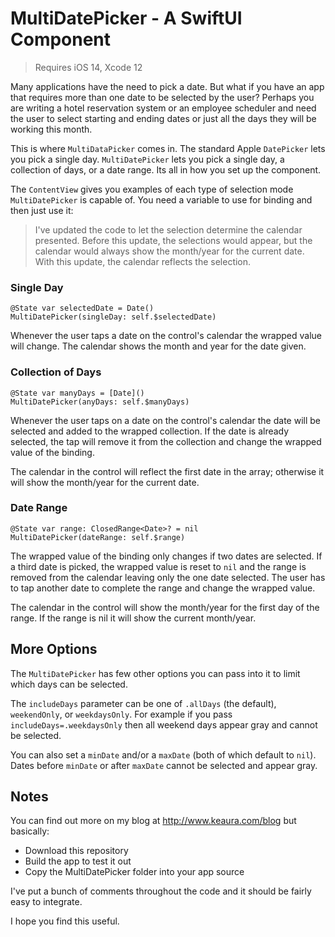 # MultiDatePicker - A SwiftUI Component

> Requires iOS 14, Xcode 12

Many applications have the need to pick a date. But what if you have an app that requires more than one date to be selected by the user? Perhaps you are writing a hotel reservation system or an employee scheduler and need the user to select starting and ending dates or just all the days they will be working this month. 

This is where `MultiDataPicker` comes in. The standard Apple `DatePicker` lets you pick a single day. `MultiDatePicker` lets you pick a single day, a collection of days, or a date range. Its all in how you set up the component.

The `ContentView` gives you examples of each type of selection mode `MultiDatePicker` is capable of. You need a variable to use for binding and then just use it:

> I've updated the code to let the selection determine the calendar presented. Before this update, the selections would appear, but the calendar would always show the month/year for the current date. With this update, the calendar reflects the selection.

### Single Day

```
@State var selectedDate = Date()
MultiDatePicker(singleDay: self.$selectedDate)
```
Whenever the user taps a date on the control's calendar the wrapped value will change. The calendar shows the month and year for the date given.

### Collection of Days

```
@State var manyDays = [Date]()
MultiDatePicker(anyDays: self.$manyDays)
```

Whenever the user taps on a date on the control's calendar the date will be selected and added to the wrapped collection. If the date is already selected, the tap will remove it from the collection and change the wrapped value of the binding. 

The calendar in the control will reflect the first date in the array; otherwise it will show the month/year for the current date.

### Date Range

```
@State var range: ClosedRange<Date>? = nil
MultiDatePicker(dateRange: self.$range)
```
The wrapped value of the binding only changes if two dates are selected. If a third date is picked, the wrapped value is reset to `nil` and the range is removed from the calendar leaving only the one date selected. The user has to tap another date to complete the range and change the wrapped value.

The calendar in the control will show the month/year for the first day of the range. If the range is nil it will show the current month/year.

## More Options

The `MultiDatePicker` has few other options you can pass into it to limit which days can be selected. 

The `includeDays` parameter can be one of `.allDays` (the default), `weekendOnly`, or `weekdaysOnly`. For example if you pass `includeDays=.weekdaysOnly` then all weekend days appear gray and cannot be selected.

You can also set a `minDate` and/or a `maxDate` (both of which default to `nil`). Dates before `minDate` or after `maxDate` cannot be selected and appear gray.

## Notes

You can find out more on my blog at http://www.keaura.com/blog but basically:

- Download this repository
- Build the app to test it out
- Copy the MultiDatePicker folder into your app source

I've put a bunch of comments throughout the code and it should be fairly easy to integrate.

I hope you find this useful.
